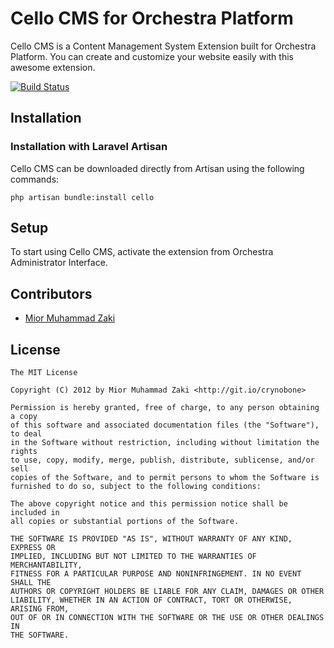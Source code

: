 Cello CMS for Orchestra Platform
===============

Cello CMS is a Content Management System Extension built for Orchestra Platform.
You can create and customize your website easily with this awesome extension.

[![Build Status](https://secure.travis-ci.org/orchestral/cello.png?branch=master)](http://travis-ci.org/orchestral/cello)

## Installation

### Installation with Laravel Artisan

Cello CMS can be downloaded directly from Artisan using the following commands:

	php artisan bundle:install cello

## Setup

To start using Cello CMS, activate the extension from Orchestra Administrator
Interface.

## Contributors

* [Mior Muhammad Zaki](http://git.io/crynobone)

## License

	The MIT License

	Copyright (C) 2012 by Mior Muhammad Zaki <http://git.io/crynobone>

	Permission is hereby granted, free of charge, to any person obtaining a copy
	of this software and associated documentation files (the "Software"), to deal
	in the Software without restriction, including without limitation the rights
	to use, copy, modify, merge, publish, distribute, sublicense, and/or sell
	copies of the Software, and to permit persons to whom the Software is
	furnished to do so, subject to the following conditions:

	The above copyright notice and this permission notice shall be included in
	all copies or substantial portions of the Software.

	THE SOFTWARE IS PROVIDED "AS IS", WITHOUT WARRANTY OF ANY KIND, EXPRESS OR
	IMPLIED, INCLUDING BUT NOT LIMITED TO THE WARRANTIES OF MERCHANTABILITY,
	FITNESS FOR A PARTICULAR PURPOSE AND NONINFRINGEMENT. IN NO EVENT SHALL THE
	AUTHORS OR COPYRIGHT HOLDERS BE LIABLE FOR ANY CLAIM, DAMAGES OR OTHER
	LIABILITY, WHETHER IN AN ACTION OF CONTRACT, TORT OR OTHERWISE, ARISING FROM,
	OUT OF OR IN CONNECTION WITH THE SOFTWARE OR THE USE OR OTHER DEALINGS IN
	THE SOFTWARE.
